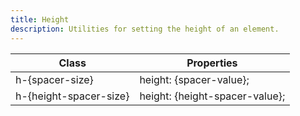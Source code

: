 ```yaml
---
title: Height
description: Utilities for setting the height of an element.
---
```

<div>
	<table-helper property="spacers" title="Spacing & Spacing-dynamic" class="mb-lg"></table-helper>
	<table-helper property="height-spacer" title="Height spacers" class="mb-lg"></table-helper>
    <div class="max-h-288 overflow-y-auto mb-32">
		<table class="vv-table">
			<thead class="sticky z-sticky top-0 bg-surface-1">
				<tr>
					<th>
						Class
					</th>
					<th>
						Properties
					</th>
				</tr>
			</thead>
			<tbody class="align-baseline">
				<tr>
					<td translate="no" class="font-mono text-accent whitespace-wrap">
						h-{spacer-size}
					</td>
					<td translate="no" class="font-mono text-info whitespace-wrap">
						height: {spacer-value};
					</td>
				</tr>
				<tr>
					<td translate="no" class="font-mono text-accent whitespace-wrap">
						h-{height-spacer-size}
					</td>
					<td translate="no" class="font-mono text-info whitespace-wrap">
						height: {height-spacer-value};
					</td>
				</tr>
			</tbody>
		</table>
	</div>
</div>